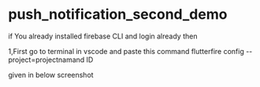 # push_notification_second_demo

if You already installed firebase CLI and login already then

1,First go to terminal in vscode and paste this command 
     flutterfire config  --project=projectnamand ID 
     
given in below screenshot      
